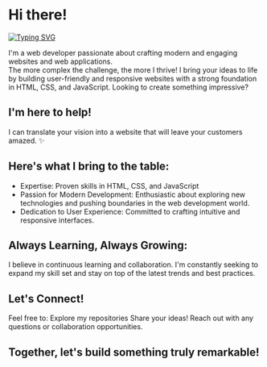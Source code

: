 # Hi there!
[![Typing SVG](https://readme-typing-svg.demolab.com?font=Roboto&weight=900&size=36&pause=1000&color=00B1F7&vCenter=true&random=false&width=435&lines=Full+Stack+Developer;UI%2FUX+Designer;Coffee+Enthusiast)](https://git.io/typing-svg)

I'm a web developer passionate about crafting modern and engaging websites and web applications.  
The more complex the challenge, the more I thrive!
I bring your ideas to life by building user-friendly and responsive websites with a strong foundation in HTML, CSS, and JavaScript.
Looking to create something impressive? 

## I'm here to help!
I can translate your vision into a website that will leave your customers amazed. ✨

## Here's what I bring to the table:
- Expertise: Proven skills in HTML, CSS, and JavaScript
- Passion for Modern Development: Enthusiastic about exploring new technologies and pushing boundaries in the web development world.
- Dedication to User Experience: Committed to crafting intuitive and responsive interfaces.

## Always Learning, Always Growing:
I believe in continuous learning and collaboration. I'm constantly seeking to expand my skill set and stay on top of the latest trends and best practices.

## Let's Connect!

Feel free to:
Explore my repositories
Share your ideas!
Reach out with any questions or collaboration opportunities.

## Together, let's build something truly remarkable!
